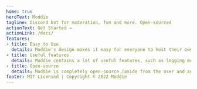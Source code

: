 ```yaml
---
home: true
heroText: Moddie
tagline: Discord bot for moderation, fun and more. Open-sourced
actionText: Get Started →
actionLink: /docs/
features:
- title: Easy to Use
  details: Moddie's design makes it easy for everyone to host their own instance, or to configure the publicly avaliable instance.
- title: Useful features
  details: Moddie contains a lot of useful features, such as logging messages in an easy and clean way, and a lot more.
- title: Open-source
  details: Moddie is completely open-source (aside from the user and admin panel for now). We are welcoming all people who want to contribute or suggest features!
footer: MIT Licensed | Copyright © 2022 Moddie
---
```

